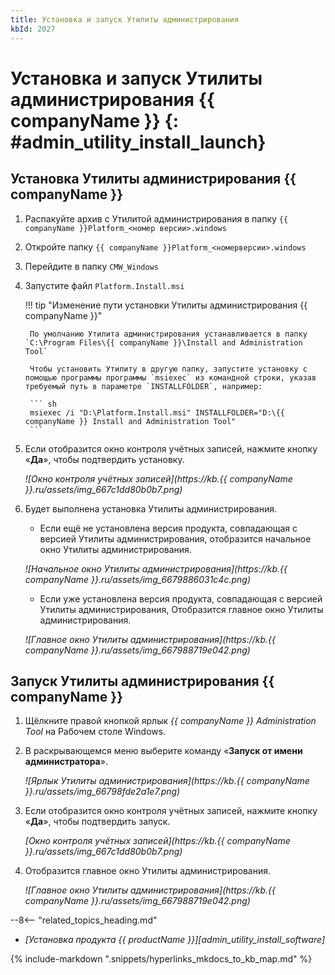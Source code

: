 ```yaml
---
title: Установка и запуск Утилиты администрирования
kbId: 2027
---
```


# Установка и запуск Утилиты администрирования {{ companyName }} {: #admin_utility_install_launch}

## Установка Утилиты администрирования {{ companyName }}

1. Распакуйте архив с Утилитой администрирования в папку `{{ companyName }}Platform_<номер версии>.windows`
2. Откройте папку `{{ companyName }}Platform_<номерверсии>.windows`
3. Перейдите в папку `CMW_Windows`
4. Запустите файл `Platform.Install.msi`

    !!! tip "Изменение пути установки Утилиты администрирования {{ companyName }}"

        По умолчанию Утилита администрирования устанавливается в папку `С:\Program Files\{{ companyName }}\Install and Administration Tool`

        Чтобы установить Утилиту в другую папку, запустите установку с помощью программы программы `msiexec` из командной строки, указав требуемый путь в параметре `INSTALLFOLDER`, например:

        ``` sh
        msiexec /i "D:\Platform.Install.msi" INSTALLFOLDER="D:\{{ companyName }} Install and Administration Tool"
        ```

5. Если отобразится окно контроля учётных записей, нажмите кнопку «**Да**», чтобы подтвердить установку.

    _![Окно контроля учётных записей](https://kb.{{ companyName }}.ru/assets/img_667c1dd80b0b7.png)_

6. Будет выполнена установка Утилиты администрирования.

    - Если ещё не установлена версия продукта, совпадающая с версией Утилиты администрирования, отобразится начальное окно Утилиты администрирования.

    _![Начальное окно Утилиты администрирования](https://kb.{{ companyName }}.ru/assets/img_6679886031c4c.png)_

    - Если уже установлена версия продукта, совпадающая с версией Утилиты администрирования, Отобразится главное окно Утилиты администрирования.

    _![Главное окно Утилиты администрирования](https://kb.{{ companyName }}.ru/assets/img_667988719e042.png)_

## Запуск Утилиты администрирования {{ companyName }}

1. Щёлкните правой кнопкой ярлык *{{ companyName }} Administration Tool* на Рабочем столе Windows.
2. В раскрывающемся меню выберите команду «**Запуск от имени администратора**».

    _![Ярлык Утилиты администрирования](https://kb.{{ companyName }}.ru/assets/img_66798fde2a1e7.png)_

3. Если отобразится окно контроля учётных записей, нажмите кнопку «**Да**», чтобы подтвердить запуск.

    _[Окно контроля учётных записей](https://kb.{{ companyName }}.ru/assets/img_667c1dd80b0b7.png)_

4. Отобразится главное окно Утилиты администрирования.

    _![Главное окно Утилиты администрирования](https://kb.{{ companyName }}.ru/assets/img_667988719e042.png)_

<div class="relatedTopics" markdown="block">

--8<-- "related_topics_heading.md"

- _[Установка продукта {{ productName }}][admin_utility_install_software]_

</div>

{% include-markdown ".snippets/hyperlinks_mkdocs_to_kb_map.md" %}
